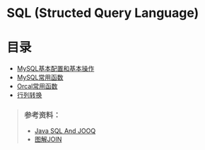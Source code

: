 # SQL (Structed Query Language)
# 目录
+ [MySQL基本配置和基本操作](https://github.com/Tanglong9344/SQL/blob/master/MySql/MySQL.md)
+ [MySQL常用函数](https://github.com/Tanglong9344/SQL/tree/master/MySQLBO)
+ [Orcal常用函数](https://github.com/Tanglong9344/SQL/tree/master/OrcalBO)
+ [行列转换](https://github.com/Tanglong9344/SQL/tree/master/columnToRow)

> ### 参考资料：
> + [Java SQL And JOOQ](https://blog.jooq.org)
> + [图解JOIN](http://blog.jobbole.com/40443/)
